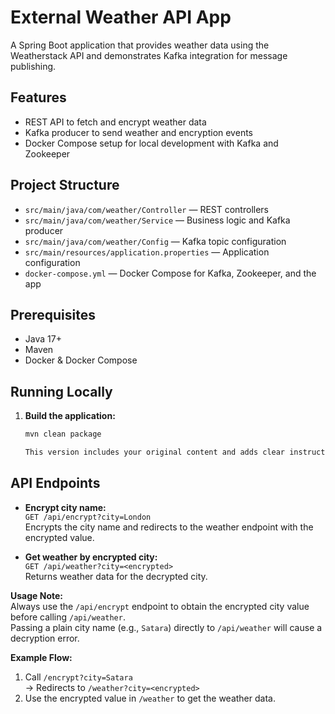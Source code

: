# External Weather API App

A Spring Boot application that provides weather data using the Weatherstack API and demonstrates Kafka integration for message publishing.

## Features

- REST API to fetch and encrypt weather data
- Kafka producer to send weather and encryption events
- Docker Compose setup for local development with Kafka and Zookeeper

## Project Structure

- `src/main/java/com/weather/Controller` — REST controllers
- `src/main/java/com/weather/Service` — Business logic and Kafka producer
- `src/main/java/com/weather/Config` — Kafka topic configuration
- `src/main/resources/application.properties` — Application configuration
- `docker-compose.yml` — Docker Compose for Kafka, Zookeeper, and the app

## Prerequisites

- Java 17+
- Maven
- Docker & Docker Compose

## Running Locally

1. **Build the application:**
   ```sh
   mvn clean package
   
   This version includes your original content and adds clear instructions and documentation for users and contributors.

## API Endpoints

- **Encrypt city name:**  
  `GET /api/encrypt?city=London`  
  Encrypts the city name and redirects to the weather endpoint with the encrypted value.

- **Get weather by encrypted city:**  
  `GET /api/weather?city=<encrypted>`  
  Returns weather data for the decrypted city.

**Usage Note:**  
Always use the `/api/encrypt` endpoint to obtain the encrypted city value before calling `/api/weather`.  
Passing a plain city name (e.g., `Satara`) directly to `/api/weather` will cause a decryption error.

**Example Flow:**
1. Call `/encrypt?city=Satara`  
   → Redirects to `/weather?city=<encrypted>`
2. Use the encrypted value in `/weather` to get the weather data.